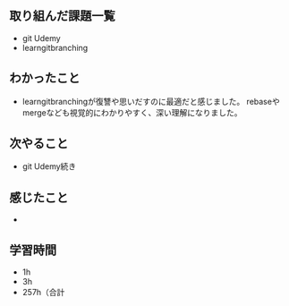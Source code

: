 ## 取り組んだ課題一覧
- git Udemy
- learngitbranching
## わかったこと
- learngitbranchingが復讐や思いだすのに最適だと感じました。
rebaseやmergeなども視覚的にわかりやすく、深い理解になりました。
## 次やること
- git Udemy続き
## 感じたこと
- 
## 学習時間
- 1h
- 3h
- 257h（合計

